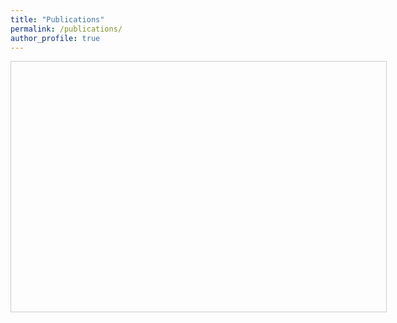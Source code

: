```yaml
---
title: "Publications"
permalink: /publications/
author_profile: true
---
```


<iframe srcdoc='
    <!DOCTYPE html>
    <html>
    <head>
        <script src="https://bibbase.org/show?bib=https%3A%2F%2Fbibbase.org%2Fnetwork%2Ffiles%2Fj4fb9TwnMg9RAAuDu&commas=true&jsonp=1&titleLinks=false&theme=default"></script>
    </head>
    <body>
    </body>
    </html>' 
    width="600" height="400" style="border:1px solid #ccc;">
</iframe>